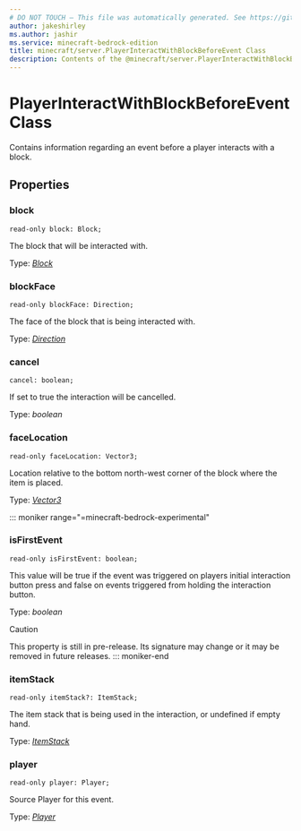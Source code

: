 ```yaml
---
# DO NOT TOUCH — This file was automatically generated. See https://github.com/mojang/minecraftapidocsgenerator to modify descriptions, examples, etc.
author: jakeshirley
ms.author: jashir
ms.service: minecraft-bedrock-edition
title: minecraft/server.PlayerInteractWithBlockBeforeEvent Class
description: Contents of the @minecraft/server.PlayerInteractWithBlockBeforeEvent class.
---
```

# PlayerInteractWithBlockBeforeEvent Class

Contains information regarding an event before a player interacts with a block.

## Properties

### **block**
`read-only block: Block;`

The block that will be interacted with.

Type: [*Block*](Block.md)

### **blockFace**
`read-only blockFace: Direction;`

The face of the block that is being interacted with.

Type: [*Direction*](Direction.md)

### **cancel**
`cancel: boolean;`

If set to true the interaction will be cancelled.

Type: *boolean*

### **faceLocation**
`read-only faceLocation: Vector3;`

Location relative to the bottom north-west corner of the block where the item is placed.

Type: [*Vector3*](Vector3.md)

::: moniker range="=minecraft-bedrock-experimental"
### **isFirstEvent**
`read-only isFirstEvent: boolean;`

This value will be true if the event was triggered on players initial interaction button press and false on events triggered from holding the interaction button.

Type: *boolean*

> [!CAUTION]
> This property is still in pre-release.  Its signature may change or it may be removed in future releases.
::: moniker-end

### **itemStack**
`read-only itemStack?: ItemStack;`

The item stack that is being used in the interaction, or undefined if empty hand.

Type: [*ItemStack*](ItemStack.md)

### **player**
`read-only player: Player;`

Source Player for this event.

Type: [*Player*](Player.md)
